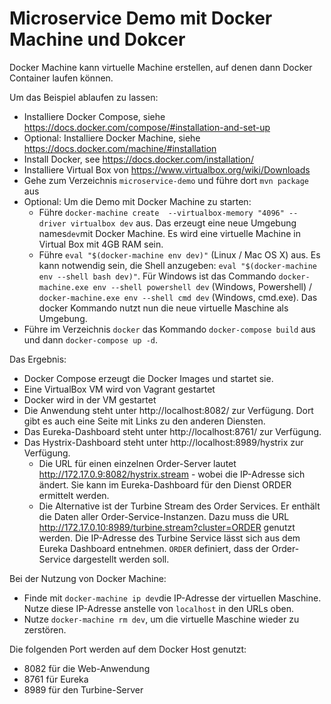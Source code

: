 Microservice Demo mit Docker Machine und Dokcer 
============================

Docker Machine kann virtuelle Machine erstellen, auf denen dann Docker
Container laufen können.

Um das Beispiel ablaufen zu lassen:

- Installiere Docker Compose, siehe
https://docs.docker.com/compose/#installation-and-set-up
- Optional: Installiere Docker Machine, siehe
https://docs.docker.com/machine/#installation
- Install Docker, see https://docs.docker.com/installation/
- Installiere Virtual Box von https://www.virtualbox.org/wiki/Downloads
- Gehe zum Verzeichnis `microservice-demo`  und führe dort `mvn package` aus
- Optional: Um die Demo mit Docker Machine zu starten:
  - Führe `docker-machine create  --virtualbox-memory "4096" --driver
    virtualbox dev` aus. Das erzeugt eine neue Umgebung names`dev`mit Docker
    Machine. Es wird eine virtuelle Machine in Virtual Box mit 4GB RAM sein.
  - Führe `eval "$(docker-machine env dev)"` (Linux / Mac OS X) aus. Es
    kann notwendig sein, die Shell anzugeben: 
         `eval "$(docker-machine env --shell bash dev)"`. Für Windows
         ist das Commando
      `docker-machine.exe env --shell powershell dev` (Windows,
      Powershell) /  `docker-machine.exe env --shell cmd dev` (Windows,
      cmd.exe). Das docker Kommando nutzt nun die neue virtuelle Maschine als Umgebung.
 - Führe im Verzeichnis `docker` das Kommando `docker-compose
   build` aus und dann `docker-compose up -d`. 

Das Ergebnis:

- Docker Compose erzeugt die Docker Images und startet sie.
- Eine VirtualBox VM wird von Vagrant gestartet
- Docker wird in der VM gestartet
- Die Anwendung steht unter http://localhost:8082/ zur
  Verfügung. Dort gibt es auch eine Seite mit Links zu den anderen
  Diensten.
- Das Eureka-Dashboard steht unter http://localhost:8761/ zur Verfügung.
- Das Hystrix-Dashboard steht unter http://localhost:8989/hystrix zur
 Verfügung.
  - Die URL für einen einzelnen Order-Server lautet
  http://172.17.0.9:8082/hystrix.stream - wobei die IP-Adresse sich
  ändert. Sie kann im Eureka-Dashboard für den Dienst ORDER
  ermittelt werden.
  - Die Alternative ist der Turbine Stream des Order
  Services. Er enthält die Daten aller Order-Service-Instanzen. Dazu muss die URL
  http://172.17.0.10:8989/turbine.stream?cluster=ORDER genutzt
  werden. Die IP-Adresse des Turbine Service lässt sich aus dem Eureka Dashboard
  entnehmen. `ORDER` definiert, dass der Order-Service dargestellt
  werden soll.

Bei der Nutzung von Docker Machine:

- Finde mit `docker-machine ip dev`die IP-Adresse der virtuellen Maschine. Nutze diese IP-Adresse anstelle von `localhost` in den URLs oben.
- Nutze `docker-machine rm dev`, um die virtuelle Maschine wieder zu zerstören.


Die folgenden Port werden auf  dem Docker Host genutzt:

- 8082 für die Web-Anwendung
- 8761 für Eureka
- 8989 für den Turbine-Server


